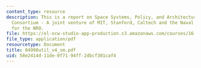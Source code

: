 ```yaml
---
content_type: resource
description: This is a report on Space Systems, Policy, and Architecture Research
  Consortium - A joint venture of MIT, Stanford, Caltech and the Naval War College
  for the NRO.
file: https://ol-ocw-studio-app-production.s3.amazonaws.com/courses/16-892j-space-system-architecture-and-design-fall-2004/58e2414d11de0f7194ff2dbcf301caf4_04998util_v4_sm.pdf
file_type: application/pdf
resourcetype: Document
title: 04998util_v4_sm.pdf
uid: 58e2414d-11de-0f71-94ff-2dbcf301caf4
---
```

